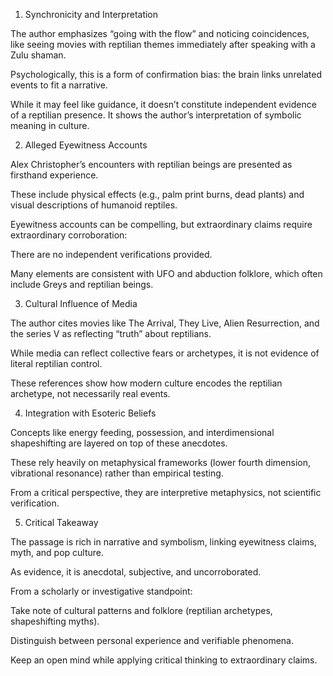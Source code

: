 1. Synchronicity and Interpretation

The author emphasizes “going with the flow” and noticing coincidences, like seeing movies with reptilian themes immediately after speaking with a Zulu shaman.

Psychologically, this is a form of confirmation bias: the brain links unrelated events to fit a narrative.

While it may feel like guidance, it doesn’t constitute independent evidence of a reptilian presence. It shows the author’s interpretation of symbolic meaning in culture.

2. Alleged Eyewitness Accounts

Alex Christopher’s encounters with reptilian beings are presented as firsthand experience.

These include physical effects (e.g., palm print burns, dead plants) and visual descriptions of humanoid reptiles.

Eyewitness accounts can be compelling, but extraordinary claims require extraordinary corroboration:

There are no independent verifications provided.

Many elements are consistent with UFO and abduction folklore, which often include Greys and reptilian beings.

3. Cultural Influence of Media

The author cites movies like The Arrival, They Live, Alien Resurrection, and the series V as reflecting “truth” about reptilians.

While media can reflect collective fears or archetypes, it is not evidence of literal reptilian control.

These references show how modern culture encodes the reptilian archetype, not necessarily real events.

4. Integration with Esoteric Beliefs

Concepts like energy feeding, possession, and interdimensional shapeshifting are layered on top of these anecdotes.

These rely heavily on metaphysical frameworks (lower fourth dimension, vibrational resonance) rather than empirical testing.

From a critical perspective, they are interpretive metaphysics, not scientific verification.

5. Critical Takeaway

The passage is rich in narrative and symbolism, linking eyewitness claims, myth, and pop culture.

As evidence, it is anecdotal, subjective, and uncorroborated.

From a scholarly or investigative standpoint:

Take note of cultural patterns and folklore (reptilian archetypes, shapeshifting myths).

Distinguish between personal experience and verifiable phenomena.

Keep an open mind while applying critical thinking to extraordinary claims.